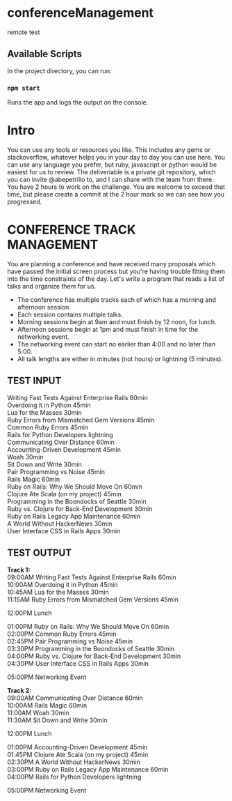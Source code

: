 # conferenceManagement
remote test

## Available Scripts

In the project directory, you can run:

### `npm start`

Runs the app and logs the output on the console.

# Intro

You can use any tools or resources you like. This includes any gems or stackoverflow, whatever helps you in your day to day you can use here.
You can use any language you prefer, but ruby, javascript or python would be easiest for us to review.
The deliveriable is a private git repository, which you can invite @abepetrillo to, and I can share with the team from there.
You have 2 hours to work on the challenge. You are welcome to exceed that time, but please create a commit at the 2 hour mark so we can see how you progressed.

# CONFERENCE TRACK MANAGEMENT

You are planning a conference and have received many proposals which have
passed the initial screen process but you're having trouble fitting them into
the time constraints of the day.
Let's write a program that reads a list of talks and organize them for us.

* The conference has multiple tracks each of which has a morning and afternoon session.  
* Each session contains multiple talks.  
* Morning sessions begin at 9am and must finish by 12 noon, for lunch.  
* Afternoon sessions begin at 1pm and must finish in time for the networking event.  
* The networking event can start no earlier than 4:00 and no later than 5:00.  
* All talk lengths are either in minutes (not hours) or lightning (5 minutes).  


## TEST INPUT
Writing Fast Tests Against Enterprise Rails 60min  
Overdoing it in Python 45min  
Lua for the Masses 30min  
Ruby Errors from Mismatched Gem Versions 45min  
Common Ruby Errors 45min  
Rails for Python Developers lightning  
Communicating Over Distance 60min  
Accounting-Driven Development 45min  
Woah 30min  
Sit Down and Write 30min  
Pair Programming vs Noise 45min  
Rails Magic 60min  
Ruby on Rails: Why We Should Move On 60min  
Clojure Ate Scala (on my project) 45min  
Programming in the Boondocks of Seattle 30min  
Ruby vs. Clojure for Back-End Development 30min  
Ruby on Rails Legacy App Maintenance 60min  
A World Without HackerNews 30min  
User Interface CSS in Rails Apps 30min  

## TEST OUTPUT
**Track 1:**  
09:00AM Writing Fast Tests Against Enterprise Rails 60min  
10:00AM Overdoing it in Python 45min  
10:45AM Lua for the Masses 30min  
11:15AM Ruby Errors from Mismatched Gem Versions 45min  

12:00PM Lunch  

01:00PM Ruby on Rails: Why We Should Move On 60min  
02:00PM Common Ruby Errors 45min  
02:45PM Pair Programming vs Noise 45min  
03:30PM Programming in the Boondocks of Seattle 30min  
04:00PM Ruby vs. Clojure for Back-End Development 30min  
04:30PM User Interface CSS in Rails Apps 30min  

05:00PM Networking Event  

**Track 2:**  
09:00AM Communicating Over Distance 60min  
10:00AM Rails Magic 60min  
11:00AM Woah 30min  
11:30AM Sit Down and Write 30min  

12:00PM Lunch  

01:00PM Accounting-Driven Development 45min  
01:45PM Clojure Ate Scala (on my project) 45min  
02:30PM A World Without HackerNews 30min  
03:00PM Ruby on Rails Legacy App Maintenance 60min  
04:00PM Rails for Python Developers lightning  

05:00PM Networking Event  